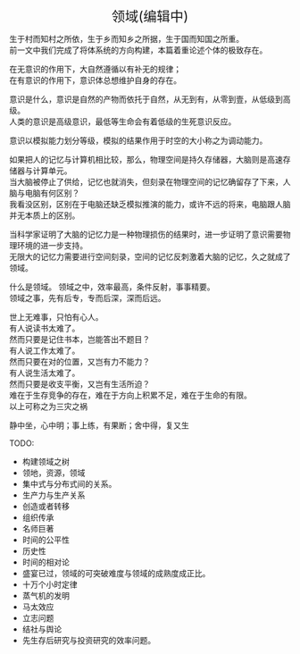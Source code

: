 <center><font size=5>领域(编辑中)</font></center>

生于村而知村之所依，生于乡而知乡之所据，生于国而知国之所重。<br/>
前一文中我们完成了将体系统的方向构建，本篇着重论述个体的极致存在。<br/>

在无意识的作用下，大自然遵循以有补无的规律；<br/>
在有意识的作用下，意识体总想维护自身的存在。<br/>

意识是什么，意识是自然的产物而依托于自然，从无到有，从零到壹，从低级到高级。<br/>
人类的意识是高级意识，最低等生命会有着低级的生死意识反应。<br/>

意识以模拟能力划分等级，模拟的结果作用于时空的大小称之为调动能力。<br/>

如果把人的记忆与计算机相比较，那么，物理空间是持久存储器，大脑则是高速存储器与计算单元。<br/>
当大脑被停止了供给，记忆也就消失，但刻录在物理空间的记忆确留存了下来，人脑与电脑有何区别？<br/>
我看没区别，区别在于电脑还缺乏模拟推演的能力，或许不远的将来，电脑跟人脑并无本质上的区别。<br/>

当科学家证明了大脑的记忆力是一种物理损伤的结果时，进一步证明了意识需要物理环境的进一步支持。<br/>
无限大的记忆力需要进行空间刻录，空间的记忆反刺激着大脑的记忆，久之就成了领域。<br/>

什么是领域。
领域之中，效率最高，条件反射，事事精要。<br/>
领域之事，先有后专，专而后深，深而后远。<br/>

世上无难事，只怕有心人。<br/>
有人说读书太难了。<br/>
然而只要是记住书本，岂能答出不题目？<br/>
有人说工作太难了。<br/>
然而只要在对的位置，又岂有力不能力？<br/>
有人说生活太难了。<br/>
然而只要是收支平衡，又岂有生活所迫？<br/>
难在于生存竞争的存在，难在于方向上积累不足，难在于生命的有限。<br/>
以上可称之为三灾之祸<br/>

静中坐，心中明；事上练，有果断；舍中得，复又生<br/>

TODO: 
* 构建领域之树
* 领地，资源，领域
* 集中式与分布式间的关系。
* 生产力与生产关系
* 创造或者转移
* 组织传承
* 名师巨著
* 时间的公平性
* 历史性
* 时间的相对论
* 盛宴已过，领域的可突破难度与领域的成熟度成正比。
* 十万个小时定律
* 蒸气机的发明
* 马太效应
* 立志问题
* 结社与舆论
* 先生存后研究与投资研究的效率问题。
